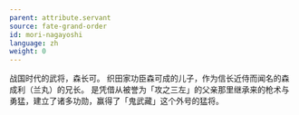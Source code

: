 ```yaml
---
parent: attribute.servant
source: fate-grand-order
id: mori-nagayoshi
language: zh
weight: 0
---
```


战国时代的武将，森长可。
织田家功臣森可成的儿子，作为信长近侍而闻名的森成利（兰丸）的兄长。
是凭借从被誉为「攻之三左」的父亲那里继承来的枪术与勇猛，建立了诸多功勋，赢得了「鬼武藏」这个外号的猛将。
